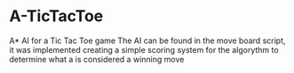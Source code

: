 # A-TicTacToe
A* AI for a Tic Tac Toe game
The AI can be found in the move board script, it was implemented creating a simple scoring system for the algorythm to determine what a is considered a winning move
